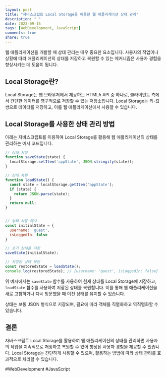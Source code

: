 ```yaml
---
layout: post
title: "자바스크립트 Local Storage를 이용한 웹 애플리케이션 상태 관리"
description: " "
date: 2023-09-15
tags: [WebDevelopment, JavaScript]
comments: true
share: true
---
```


웹 애플리케이션을 개발할 때 상태 관리는 매우 중요한 요소입니다. 사용자의 작업이나 상황에 따라 애플리케이션의 상태를 저장하고 복원할 수 있는 메커니즘은 사용자 경험을 향상시키는 데 도움이 됩니다. 

## Local Storage란?

Local Storage는 웹 브라우저에서 제공하는 HTML5 API 중 하나로, 클라이언트 측에서 간단한 데이터를 영구적으로 저장할 수 있는 저장소입니다. Local Storage는 키-값 쌍으로 데이터를 저장하고, 이를 웹 애플리케이션에서 사용할 수 있습니다.

## Local Storage를 사용한 상태 관리 방법

아래는 자바스크립트를 이용하여 Local Storage를 활용해 웹 애플리케이션의 상태를 관리하는 예시 코드입니다.

```javascript
// 상태 저장
function saveState(state) {
  localStorage.setItem('appState', JSON.stringify(state));
}

// 상태 복원
function loadState() {
  const state = localStorage.getItem('appState');
  if (state) {
    return JSON.parse(state);
  }
  return null;
}


// 상태 사용 예시
const initialState = {
  username: 'guest',
  isLoggedIn: false
}

// 초기 상태를 저장
saveState(initialState);

// 저장된 상태 복원
const restoredState = loadState();
console.log(restoredState); // {username: 'guest', isLoggedIn: false}
```

위 예시에서는 `saveState` 함수를 사용하여 현재 상태를 Local Storage에 저장하고, `loadState` 함수를 사용하여 저장된 상태를 복원합니다. 이를 통해 웹 애플리케이션을 새로 고침하거나 다시 방문했을 때 이전 상태를 유지할 수 있습니다.

상태는 보통 JSON 형식으로 저장되며, 필요에 따라 객체를 직렬화하고 역직렬화할 수 있습니다. 

## 결론

자바스크립트 Local Storage를 활용하여 웹 애플리케이션의 상태를 관리하면 사용자의 작업을 지속적으로 저장하고 복원할 수 있어 향상된 사용자 경험을 제공할 수 있습니다. Local Storage는 간단하게 사용할 수 있으며, 활용하는 방법에 따라 상태 관리를 효과적으로 처리할 수 있습니다.

#WebDevelopment #JavaScript
